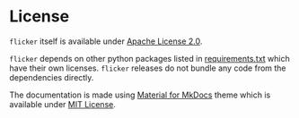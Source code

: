 # License

`flicker` itself is available under 
[Apache License 2.0](https://github.com/ankur-gupta/flicker/blob/master/LICENSE).

`flicker` depends on other python packages listed in
[requirements.txt](https://github.com/ankur-gupta/flicker/blob/master/requirements.txt)
which have their own licenses. `flicker` releases do not bundle any code from
the dependencies directly.

The documentation is made using 
[Material for MkDocs](https://squidfunk.github.io/mkdocs-material/)
theme which is available under
[MIT License](https://squidfunk.github.io/mkdocs-material/license/).
